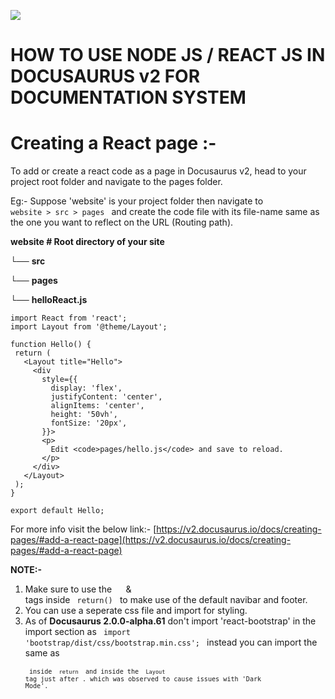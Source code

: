 ![](RackMultipart20200824-4-dr4oqv_html_1dcb9ecd3264016f.png)

# HOW TO USE NODE JS / REACT JS IN DOCUSAURUS v2 FOR DOCUMENTATION SYSTEM

# **Creating a React page :-**

To add or create a react code as a page in Docusaurus v2, head to your project root folder and navigate to the pages folder.

Eg:-
Suppose &#39;website&#39; is your project folder then navigate to <code> website > src > pages </code> and create the code file with its file-name same as the one you want to reflect on the URL (Routing path).

**website # Root directory of your site**

└── **src**

└── **pages**

└── **helloReact.js**
 
 ```
import React from 'react';
import Layout from '@theme/Layout';

function Hello() {
  return (
    <Layout title="Hello">
      <div
        style={{
          display: 'flex',
          justifyContent: 'center',
          alignItems: 'center',
          height: '50vh',
          fontSize: '20px',
        }}>
        <p>
          Edit <code>pages/hello.js</code> and save to reload.
        </p>
      </div>
    </Layout>
  );
}

export default Hello;
```
For more info visit the below link:- 
[https://v2.docusaurus.io/docs/creating-pages/#add-a-react-page](https://v2.docusaurus.io/docs/creating-pages/#add-a-react-page)

**NOTE:-**
1) Make sure to use the <code> <Layout> </code> & <code> </Layout> </code> tags inside <code> return() </code> to make use of the default navibar and footer.
2) You can use a seperate css file and import for styling.
3) As of **Docusaurus 2.0.0-alpha.61** don't import 'react-bootstrap' in the import section as <code> import 'bootstrap/dist/css/bootstrap.min.css'; </code> instead you can import the same as  <code> <link rel="stylesheet" href="https://maxcdn.bootstrapcdn.com/bootstrap/4.5.2/css/bootstrap.min.css"/> <code> inside <code> return </code> and inside the <code> Layout </code> tag just after  <Layout>. which was observed to cause issues with 'Dark Mode'.
